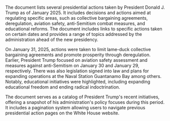 The document lists several presidential actions taken by President Donald J. Trump as of January 2025. It includes decisions and actions aimed at regulating specific areas, such as collective bargaining agreements, deregulation, aviation safety, anti-Semitism combat measures, and educational reforms. The document includes links to specific actions taken on certain dates and provides a range of topics addressed by the administration ahead of the new presidency. 

On January 31, 2025, actions were taken to limit lame-duck collective bargaining agreements and promote prosperity through deregulation. Earlier, President Trump focused on aviation safety assessment and measures against anti-Semitism on January 30 and January 29, respectively. There was also legislation signed into law and plans for expanding operations at the Naval Station Guantanamo Bay among others. Notably, educational initiatives were highlighted, including expanding educational freedom and ending radical indoctrination.

The document serves as a catalog of President Trump's recent initiatives, offering a snapshot of his administration's policy focuses during this period. It includes a pagination system allowing users to navigate previous presidential action pages on the White House website.